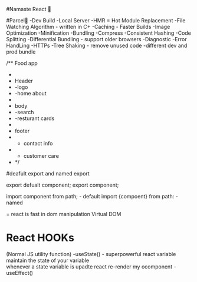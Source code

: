 #Namaste React 🚀

#Parcel🚀
-Dev Build
-Local Server
-HMR = Hot Module Replacement
-File Watching Algorithm - written in C+
-Caching - Faster Builds
-Image Optimization
-Minification
-Bundling
-Compress
-Consistent Hashing
-Code Splitting
-Differential Bundling - support older browsers
-Diagnostic
-Error HandLing
-HTTPs
-Tree Shaking - remove unused code
-different dev and prod bundle

/\*\* Food app

-
- Header
- -logo
- -home about
-
- body
- -search
- -resturant cards
-
- footer
- - contact info
- - customer care
- \*/

#deafult export and named export

export defualt component;
export component;

import component from path; - default
import {compoent} from path: - named

= react is fast in dom manipulation
Virtual DOM

# React HOOKs

(Normal JS utility function)
-useState() - superpowerful react variable
maintain the state of your variable  
whenever a state variable is upadte react re-render my ocomponent
-useEffect()
